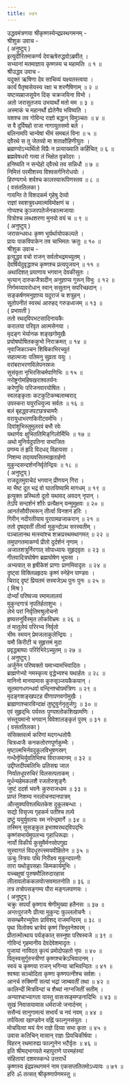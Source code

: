 ```yaml
---
title: ०७१
---
```

उद्धवमंत्रणया श्रीकृष्णस्येन्द्रप्रस्थगमनम् -  
श्रीशुक उवाच -  
( अनुष्टुप् )  
इत्युदीरितमाकर्ण्य देवऋषेरुद्धवोऽब्रवीत् ।  
सभ्यानां मतमाज्ञाय कृष्णस्य च महामतिः ॥ १ ॥  
श्रीउद्धव उवाच -  
यदुक्तं ऋषिणा देव साचिव्यं यक्ष्यतस्त्वया ।  
कार्यं पैतृष्वसेयस्य रक्षा च शरणैषिणाम् ॥ २ ॥  
यष्टव्यम्राजसूयेन दिक् चक्रजयिना विभो ।  
अतो जरासुतजय उभयार्थो मतो मम ॥ ३ ॥  
अस्माकं च महानर्थो ह्येतेनैव भविष्यति ।  
यशश्च तव गोविन्द राज्ञो बद्धान् विमुञ्चतः ॥ ४ ॥  
स वै दुर्विषहो राजा नागायुतसमो बले ।  
बलिनामपि चान्येषां भीमं समबलं विना ॥ ५ ॥  
द्‌वैरथे स तु जेतव्यो मा शताक्षौहिणीयुतः ।  
ब्रह्मण्योऽभ्यर्थितो विप्रैः न प्रत्याख्याति कर्हिचित् ॥ ६ ॥  
ब्रह्मवेषधरो गत्वा तं भिक्षेत वृकोदरः ।  
हनिष्यति न सन्देहो द्‌वैरथे तव सन्निधौ ॥ ७ ॥  
निमित्तं परमीशस्य विश्वसर्गनिरोधयोः ।  
हिरण्यगर्भः शर्वश्च कालस्यारूपिणस्तव ॥ ८ ॥  
( वसंततिलका )  
गायन्ति ते विशदकर्म गृहेषु देव्यो  
राज्ञां स्वशत्रुवधमात्मविमोक्षणं च ।  
गोप्यश्च कुञ्जरपतेर्जनकात्मजायाः  
पित्रोश्च लब्धशरणा मुनयो वयं च ॥ ९ ॥  
( अनुष्टुप् )  
जरासन्धवधः कृष्ण भूर्यर्थायोपकल्पते ।  
प्रायः पाकविपाकेन तव चाभिमतः क्रतुः ॥ १० ॥  
श्रीशुक उवाच -  
इत्युद्धव वचो राजन् सर्वतोभद्रमच्युतम् ।  
देवर्षिर्यदुवृद्धाश्च कृष्णश्च प्रत्यपूजयन् ॥ ११ ॥  
अथादिशत् प्रयाणाय भगवान् देवकीसुतः ।  
भृत्यान् दारुकजैत्रादीन् अनुज्ञाप्य गुरून् विभुः ॥ १२ ॥  
निर्गमय्यावरोधान् स्वान् ससुतान् सपरिच्छदान् ।  
सङ्कर्षणमनुज्ञाप्य यदुराजं च शत्रुहन् ।  
सूतोपनीतं स्वरथं आरुहद् गरुडध्वजम् ॥ १३ ॥  
( प्रभावती )  
ततो रथद्‌विपभटसादिनायकैः  
करालया परिवृत आत्मसेनया ।  
मृदङ्‌ग भेर्यानक शङ्खगोमुखैः  
प्रघोषघोषितककुभो निराक्रमत् ॥ १४ ॥  
नृवाजिकाञ्चन शिबिकाभिरच्युतं  
सहात्मजाः पतिमनु सुव्रता ययुः ।  
वरांबराभरणविलेपनस्रजः  
सुसंवृता नृभिरसिचर्मपाणिभिः ॥ १५ ॥  
नरोष्ट्रगोमहिषखराश्वतर्यनः  
करेणुभिः परिजनवारयोषितः ।  
स्वलङ्कृताः कटकुटिकम्बलाम्बराद्  
उपस्करा ययुरधियुज्य सर्वतः ॥ १६ ॥  
बलं बृहद्ध्वजपटछत्रचामरैः  
वरायुधाभरणकिरीटवर्मभिः ।  
दिवांशुभिस्तुमुलरवं बभौ रवेः  
यथार्णवः क्षुभिततिमिङ्‌गिलोर्मिभिः ॥ १७ ॥  
अथो मुनिर्यदुपतिना सभाजितः  
प्रणम्य तं हृदि विदधद् विहायसा ।  
निशम्य तद्‌व्यवसितमाहृतार्हणो  
मुकुन्दसन्दर्शननिर्वृतेन्द्रियः ॥ १८ ॥  
( अनुष्टुप् )  
राजदूतमुवाचेदं भगवान् प्रीणयन् गिरा ।  
मा भैष्ट दूत भद्रं वो घातयिष्यामि मागधम् ॥ १९ ॥  
इत्युक्तः प्रस्थितो दूतो यथावद् अवदन् नृपान् ।  
तेऽपि सन्दर्शनं शौरेः प्रत्यैक्षन् यन्मुमुक्षवः ॥ २० ॥  
आनर्तसौवीरमरून् तीर्त्वा विनशनं हरिः ।  
गिरीन् नदीरतीयाय पुरग्रामव्रजाकरान् ॥ २१ ॥  
ततो दृषद्‌वतीं तीर्त्वा मुकुन्दोऽथ सरस्वतीम् ।  
पञ्चालानथ मत्स्यांश्च शक्रप्रस्थमथागमत् ॥ २२ ॥  
तमुपागतमाकर्ण्य प्रीतो दुर्दर्शनं नृणाम् ।  
अजातशत्रुर्निरगात् सोपाध्यायः सुहृद्‌वृतः ॥ २३ ॥  
गीतवादित्रघोषेण ब्रह्मघोषेण भूयसा ।  
अभ्ययात् स हृषीकेशं प्राणाः प्राणमिवादृतः ॥ २४ ॥  
दृष्ट्वा विक्लिन्नहृदयः कृष्णं स्नेहेन पाण्डवः ।  
चिराद् दृष्टं प्रियतमं सस्वजेऽथ पुनः पुनः ॥ २५ ॥  
( मिश्र )  
दोर्भ्यां परिष्वज्य रमामलालयं  
मुकुन्दगात्रं नृपतिर्हताशुभः ।  
लेभे परां निर्वृतिमश्रुलोचनो  
हृष्यत्तनुर्विस्मृत लोकविभ्रमः ॥ २६ ॥  
तं मातुलेयं परिरभ्य निर्वृतो  
भीमः स्मयन् प्रेमजलाकुलेन्द्रियः ।  
यमौ किरीटी च सुहृत्तमं मुदा  
प्रवृद्धबाष्पाः परिरेभिरेऽच्युतम् ॥ २७ ॥  
( अनुष्टुप् )  
अर्जुनेन परिष्वक्तो यमाभ्यामभिवादितः ।  
ब्राह्मणेभ्यो नमस्कृत्य वृद्धेभ्यश्च यथार्हतः ॥ २८ ॥  
मानिनो मानयामास कुरुसृञ्जयकैकयान् ।  
सूतमागधगन्धर्वा वन्दिनश्चोपमंत्रिणः ॥ २९ ॥  
मृदङ्‌गशङ्खपटह वीणापणवगोमुखैः ।  
ब्राह्मणाश्चारविन्दाक्षं तुष्टुवुर्ननृतुर्जगुः ॥ ३० ॥  
एवं सुहृद्‌भिः पर्यस्तः पुण्यश्लोकशिखामणिः ।  
संस्तूयमानो भगवान् विवेशालङ्कृतं पुरम् ॥ ३१ ॥  
( वसंततिलका )  
संसिक्तवर्त्म करिणां मदगन्धतोयैः  
चित्रध्वजैः कनकतोरणपूर्णकुम्भैः ।  
मृष्टात्मभिर्नवदुकूलविभूषणस्रग्  
गन्धैर्नृभिर्युवतिभिश्च विराजमानम् ॥ ३२ ॥  
उद्दीप्तदीपबलिभिः प्रतिसद्म जाल  
निर्यातधूपरुचिरं विलसत्पताकम् ।  
मूर्धन्यहेमकलशै रजतोरुशृङ्‌गैः  
जुष्टं ददर्श भवनैः कुरुराजधाम ॥ ३३ ॥  
प्राप्तं निशम्य नरलोचनपानपात्रम्  
औत्सुक्यविश्लथितकेश दुकूलबन्धाः ।  
सद्यो विसृज्य गृहकर्म पतींश्च तल्पे  
द्रष्टुं ययुर्युवतयः स्म नरेन्द्रमार्गे ॥ ३४ ॥  
तस्मिन् सुसङ्कुल इभाश्वरथद्‌विपद्‌भिः  
कृष्णंसभार्यमुपलभ्य गृहाधिरूढाः ।  
नार्यो विकीर्य कुसुमैर्मनसोपगुह्य  
सुस्वागतं विदधुरुत्स्मयवीक्षितेन ॥ ३५ ॥  
ऊचुः स्त्रियः पथि निरीक्ष्य मुकुन्दपत्नीः  
तारा यथोडुपसहाः किमकार्यमूभिः ।  
यच्चक्षुषां पुरुषमौलिरुदारहास  
लीलावलोककलयोत्सवमातनोति ॥ ३६ ॥  
तत्र तत्रोपसङ्‌गम्य पौरा मङ्‌गलपाणयः ।  
( अनुष्टुप् )  
चक्रुः सपर्यां कृष्णाय श्रेणीमुख्या हतैनसः ॥ ३७ ॥  
अन्तःपुरजनैः प्रीत्या मुकुन्दः फुल्ललोचनैः ।  
ससम्भ्रमैरभ्युपेतः प्राविशद् राजमन्दिरम् ॥ ३८ ॥  
पृथा विलोक्य भ्रात्रेयं कृष्णं त्रिभुवनेश्वरम् ।  
प्रीतात्मोत्थाय पर्यङ्कात् सस्नुषा परिषस्वजे ॥ ३९ ॥  
गोविन्दं गृहमानीय देवदेवेशमादृतः ।  
पूजायां नाविदत् कृत्यं प्रमोदोपहतो नृपः ॥ ४० ॥  
पितृस्वसुर्गुरुस्त्रीणां कृष्णश्चक्रेऽभिवादनम् ।  
स्वयं च कृष्णया राजन् भगिन्या चाभिवन्दितः ॥ ४१ ॥  
श्वश्र्वा सञ्चोदिता कृष्णा कृष्णपत्नीश्च सर्वशः ।  
आनर्च रुक्मिणीं सत्यां भद्रां जाम्बवतीं तथा ॥ ४२ ॥  
कालिन्दीं मित्रविन्दां च शैब्यां नाग्नजितीं सतीम् ।  
अन्याश्चाभ्यागता यास्तु वासःस्रङ्‌मण्डनादिभिः ॥ ४३ ॥  
सुखं निवासयामास धर्मराजो जनार्दनम् ।  
ससैन्यं सानुगामत्यं सभार्यं च नवं नवम् ॥ ४४ ॥  
तर्पयित्वा खाण्डवेन वह्निं फाल्गुनसंयुतः ।  
मोचयित्वा मयं येन राज्ञे दिव्या सभा कृता ॥ ४५ ॥  
उवास कतिचिन् मासान् राज्ञः प्रियचिकीर्षया ।  
विहरन् रथमारुह्य फाल्गुनेन भटैर्वृतः ॥ ४६ ॥  
इति श्रीमद्भागवते महापुराणे पारमहंस्यां  
संहितायां दशमस्कन्धे उत्तरार्धे  
कृष्णस्य इंद्रप्रस्थगमनं नाम एकसप्ततितमोऽध्यायः ॥ ७१ ॥  
हरिः ॐ तत्सत् श्रीकृष्णार्पणमस्तु ॥